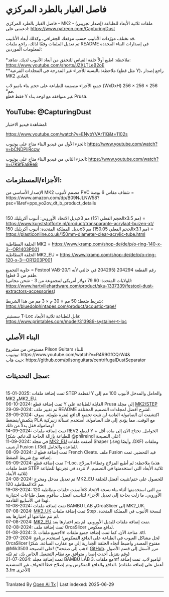 # فاصل الغبار بالطرد المركزي
فاصل الغبار بالطرد المركزي - MK2 - ملفات ثلاثية الأبعاد للطباعة (إصدار تجريبي)<br>
ادعمني على: https://www.patreon.com/CapturingDust

قد تختلف مورّدات الأنابيب حسب موقعك الجغرافي، وكذلك أبعاد الأنابيب.<br>
تم تعديل الملفات وفقًا لذلك، راجع ملفات README في إصدارات البناء المحددة لمعلومات الموردين:<br>
<a target="_blank" rel="noopener noreferrer" href="https://raw.githubusercontent.com/Makerr-Studio/CentrifugalDustSeparator-/main/MK2/"><img src="https://raw.githubusercontent.com/Makerr-Studio/CentrifugalDustSeparator-/main/MK2/IMAGES/USA-MK2.jpg" alt="" style="max-width: 25%;"></a> 
<a target="_blank" rel="noopener noreferrer" href="https://raw.githubusercontent.com/Makerr-Studio/CentrifugalDustSeparator-/main/MK2_EU/"><img src="https://raw.githubusercontent.com/Makerr-Studio/CentrifugalDustSeparator-/main/MK2/IMAGES/EU-MK2_EU.jpg" alt="" style="max-width: 25%;"></a> 
<a target="_blank" rel="noopener noreferrer" href="https://raw.githubusercontent.com/Makerr-Studio/CentrifugalDustSeparator-/main/MK2_UK/"><img src="https://raw.githubusercontent.com/Makerr-Studio/CentrifugalDustSeparator-/main/MK2/IMAGES/UK-MK2_UK.jpg" alt="" style="max-width: 25%;"></a>
<br>*ملاحظة: اطبع أولاً حلقة القياس للتحقق من أبعاد الأنبوب لديك. شاهد: https://www.youtube.com/shorts/JZXLTLeB2oE
<br>**ملاحظة: بالنسبة للأجزاء غير المدرجة في المجلدات الفرعية (مثل قطع Y)، راجع إصدار MK2 العادي.<br>

جميع الأجزاء مصممة للطباعة على حجم بناء بامبو لاب (WxDxH) 256 × 256 × 256 مم³.<br>
فقط قطع Y غير متوافقة مع لوحة بناء Prusa.
<a target="_blank" rel="noopener noreferrer" href="https://raw.githubusercontent.com/Makerr-Studio/CentrifugalDustSeparator-/main/MK2/STEP/"><img src="https://raw.githubusercontent.com/Makerr-Studio/CentrifugalDustSeparator-/main/MK2/IMAGES/MK2.JPG" alt="" style="max-width: 100%;"></a>
<a target="_blank" rel="noopener noreferrer" href="https://raw.githubusercontent.com/Makerr-Studio/CentrifugalDustSeparator-/main/MK2/MK2 Dust Separator.pdf"><img src="https://raw.githubusercontent.com/Makerr-Studio/CentrifugalDustSeparator-/main/MK2/IMAGES/MK2_intersection_A-A_PDF.JPG" alt="" style="max-width: 100%;"></a>

<h2>YouTube: @CapturingDust</h2>
لمشاهدة فيديو الاختبار:

https://www.youtube.com/watch?v=ENybYVAr11Q&t=1102s

الجزء الأول من فيديو البناء متاح على يوتيوب: https://www.youtube.com/watch?v=bCNDPIjRccw

الجزء الثاني من فيديو البناء متاح على يوتيوب:
https://www.youtube.com/watch?v=j7K9fEa8Re8

<h2>الأجزاء/المستلزمات:</h2>
الإصدار الأساسي من MK2 مصمم لأنبوب PVC شفاف مقاس 6 بوصة = https://www.amazon.com/dp/B09NJLNW58?psc=1&ref=ppx_yo2ov_dt_b_product_details

<br>بديل الاتحاد الأوروبي: أنبوب أكريليك 150x3 مم (الحجم الفعلي 151x3.5 مم) = https://www.kunststofforte.nl/product/transparante-acrylaat-buizen-xt/<br>
بديل المملكة المتحدة: أنبوب أكريليك 150x3 مم (الحجم الفعلي 150.05x3.1 مم) = https://plasticonline.co.uk/150mm-diameter-clear-acrylic-tube.html

الحلقة المطاطية MK2     = https://www.kramp.com/shop-de/de/p/o-ring-140-x-3--OR1403P001
<br>الحلقة المطاطية MK2_EU  = https://www.kramp.com/shop-de/de/p/o-ring-120-x-3--OR1203P001

حاوية التجميع        = Festool VAB-20/1 رقم القطعة 204294 (204295 في حالتي لأنه طقم من 3 قطع).
<br>(للولايات المتحدة: 79.60 دولار أمريكي لمجموعة من 3 - شحن مجاني: https://www.hartvillehardware.com/product/sku-1337339/festool-dust-extractors-accessories)

شريط ضغط: 50 مم × 30 م × 3 مم من هذا الشريط: https://bluedolphintapes.com/product/acoustic-tape/

سستينر T-Loc قابل للطباعة ثلاثية الأبعاد: https://www.printables.com/model/313989-systainer-t-loc

<h2>البناء الأصلي</h2>
مستوحى من مشروع Pilson Guitars للبناء<br>
يوتيوب: https://www.youtube.com/watch?v=R4R9GfCQrW4&<br>
جيت هاب: https://github.com/pilsonguitars/centrifugalDustSeparator

<h2>سجل التحديثات:</h2><br>
15-01-2025: تمت إضافة ملفات STEP لقطعة Y والحامل والمدخل لأنبوب 100 مم إلى MK2 وMK2_EU. <br>
06-10-2024: تمت إضافة قطع Y القابلة للطباعة على Prusa إلى مجلد <a target="_blank" rel="noopener noreferrer" href="https://raw.githubusercontent.com/Makerr-Studio/CentrifugalDustSeparator-/main/MK2/STEP/">MK2/STEP</a><br>
29-09-2024: تم تغيير ملف README لشرح أفضل لمجلدات التصميم المختلفة.<br>
28-09-2024: اكتشفت أن الصامولة العادية لن تثبت تجميع الدافع لفترة طويلة. سوف ينكمش/ينضغط PLA مع الوقت، مما يؤدي إلى فك الصامولة. استخدم غسالة زنبركية وصامولة قفل بدلاً من ذلك!<br>
14-09-2024: تمت إضافة ملفات REV2 لقطع Y + الحوامل. تحتاج الآن إلى مادة أقل للطباعة بإزالة الحاجة للدعائم. شكرًا @philreindl على النصيحة!<br>
11-09-2024: في مجلد <a target="_blank" rel="noopener noreferrer" href="https://raw.githubusercontent.com/Makerr-Studio/CentrifugalDustSeparator-/main/MK2_EU/">MK2_EU</a> أضفت ملفات Shaper (.svg وأيضًا .DXF) وملفات أرشيف Fusion (.f3d) للقاعدة والحامل.<br>
08-09-2024: تمت إضافة قطع لـ French Cleats. ملف Fusion قيد التحضير. تمت إضافة نوع شريط الضغط.<br>
05-09-2024: تمت إضافة قطع T-Loc. ملاحظة: لم أطبع المزلاج وغطاء المزلاج (هذه فقط ملفات STEP ثلاثية الأبعاد التي استخدمتها في التصميم، لا تتردد في تجربتها للطباعة ثلاثية الأبعاد)<br>
24-08-2024: تم تعديل مدخل ومخرج MK2_EU للحصول على ختم/تثبيت أفضل للحلقة المطاطية 120x3 مم.<br>
19-08-2024: أضفت حلقات مطاطية 120x3 مم التي استخدمتها أثناء بناء نسخة الاتحاد الأوروبي. ما زلت بحاجة إلى تعديل الأجزاء لتناسب أفضل. سأقوم بعمل طباعات اختبارية لهذا في الأسابيع القادمة.<br>
10-08-2024: تمت إضافة ملفات BAMBU LAB وOrcaSlicer إلى MK2_UK.<br>
07-08-2024: <a target="_blank" rel="noopener noreferrer" href="https://raw.githubusercontent.com/Makerr-Studio/CentrifugalDustSeparator-/main/MK2_UK/">MK2_UK</a> تمت إضافة ملفات Step لنسخة الأنبوب في المملكة المتحدة. لم تتم طباعتها أو اختبارها بعد. <br>
07-08-2024: <a target="_blank" rel="noopener noreferrer" href="https://raw.githubusercontent.com/Makerr-Studio/CentrifugalDustSeparator-/main/MK2_EU/">MK2_EU</a> تمت إضافة ملفات للبديل الأوروبي. لم يتم اختبارها بعد. <br>
02-08-2024: تمت إضافة ملف OrcaSlicer لدافع معكوس.<br>
01-08-2024: جميع ملفات .3fm متاحة الآن. كما تمت إضافة جميع ملفات .stl.<br>
29-07-2024: لحل مشاكل العيوب في الطباعة على الدافع المعكوس؛ استخدم برنامج OrcaSlicer مفتوح المصدر واضبط اتجاه الحلقة الجدارية إلى مع عقارب الساعة. شكرًا @Mik3503 على النصيحة!
(*اذهب إلى صفحة <a target="_blank" rel="noopener noreferrer" href="[MK2/STEP/](https://github.com/SoftFever/OrcaSlicer/releases)">GitHub</a>، مرر لأسفل إلى قسم الأصول وقم بتنزيل أحدث إصدار متوافق مع نظام التشغيل الخاص بك، ثم ثبّته)<br>
21-07-2024: تمت إضافة مجلد BAMBU LAB مع ملفات .3mf لبامبو لاب. تمت إضافة الدافع والدافع المعكوس وتم إصلاح خطأ الحواف غير المتشعبة. (أعمل على إضافة ملفات .3fm الأخرى)

---

Tranlated By [Open Ai Tx](https://github.com/OpenAiTx/OpenAiTx) | Last indexed: 2025-06-29

---